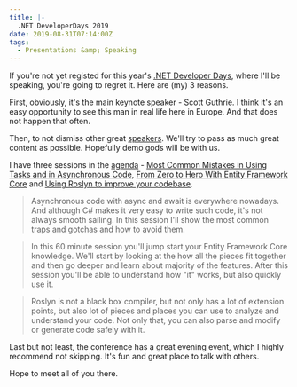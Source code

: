 ```yaml
---
title: |-
  .NET DeveloperDays 2019
date: 2019-08-31T07:14:00Z
tags:
  - Presentations &amp; Speaking
---
```

If you're not yet registed for this year's [.NET Developer Days][1], where I'll be speaking, you're going to regret it. Here are (my) 3 reasons.

<!-- excerpt -->

First, obviously, it's the main keynote speaker - Scott Guthrie. I think it's an easy opportunity to see this man in real life here in Europe. And that does not happen that often.

Then, to not dismiss other great [speakers][2]. We'll try to pass as much great content as possible. Hopefully demo gods will be with us.

I have three sessions in the [agenda][3] - [Most Common Mistakes in Using Tasks and in Asynchronous Code][5], [From Zero to Hero With Entity Framework Core][4] and [Using Roslyn to improve your codebase][6].

> Asynchronous code with async and await is everywhere nowadays. And although C# makes it very easy to write such code, it's not always smooth sailing. In this session I'll show the most common traps and gotchas and how to avoid them.

> In this 60 minute session you'll jump start your Entity Framework Core knowledge. We'll start by looking at the how all the pieces fit together and then go deeper and learn about majority of the features. After this session you'll be able to understand how "it" works, but also quickly use it.

> Roslyn is not a black box compiler, but not only has a lot of extension points, but also lot of pieces and places you can use to analyze and understand your code. Not only that, you can also parse and modify or generate code safely with it.

Last but not least, the conference has a great evening event, which I highly recommend not skipping. It's fun and great place to talk with others.

Hope to meet all of you there.

[1]: https://net.developerdays.pl/
[2]: https://net.developerdays.pl/#speakers
[3]: https://net.developerdays.pl/#agenda
[4]: https://net.developerdays.pl/from-zero-to-hero-with-entity-framework-core/
[5]: https://net.developerdays.pl/most-common-mistakes-in-using-tasks-and-in-asynchronous-code/
[6]: https://net.developerdays.pl/using-roslyn-to-improve-your-codebase/